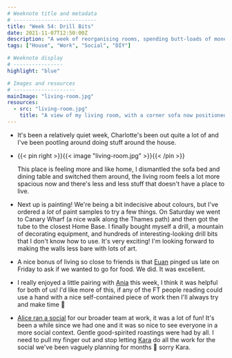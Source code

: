 ```yaml
---
# Weeknote title and metadata
# ---------------------------
title: "Week 54: Drill Bits"
date: 2021-11-07T12:50:00Z
description: "A week of reorganising rooms, spending butt-loads of money on power tools, lovely dinners with Euan, getting my hands dirty with some pairing, and gentle roastings all around."
tags: ["House", "Work", "Social", "DIY"]

# Weeknote display
# ----------------
highlight: "blue"

# Images and resources
# --------------------
mainImage: "living-room.jpg"
resources:
  - src: "living-room.jpg"
    title: "A view of my living room, with a corner sofa now positioned by the window"
---
```


  * It's been a relatively quiet week, Charlotte's been out quite a lot of and I've been pootling around doing stuff around the house.

  * {{< pin right >}}{{< image "living-room.jpg" >}}{{< /pin >}}
  
    This place is feeling more and like home, I dismantled the sofa bed and dining table and switched them around, the living room feels a lot more spacious now and there's less and less stuff that doesn't have a place to live.

  * Next up is painting! We're being a bit indecisive about colours, but I've ordered a _lot_ of paint samples to try a few things. On Saturday we went to Canary Wharf (a nice walk along the Thames path) and then got the tube to the closest Home Base. I finally bought myself a drill, a mountain of decorating equipment, and hundreds of interesting-looking drill bits that I don't know how to use. It's very exciting! I'm looking forward to making the walls less bare with lots of art.

  * A nice bonus of living so close to friends is that [Euan](https://twitter.com/efinlay24) pinged us late on Friday to ask if we wanted to go for food. We did. It was excellent.

  * I really enjoyed a little pairing with [Ania](https://twitter.com/AniaMakes) this week, I think it was helpful for both of us! I'd like more of this, if any of the FT people reading could use a hand with a nice self-contained piece of work then I'll always try and make time :slightly_smiling_face:

  * [Alice ran a social](https://alicebartlett.co.uk/blog/weaknotes-166) for our broader team at work, it was a lot of fun! It's been a while since we had one and it was so nice to see everyone in a more social context. Gentle good-spirited roastings were had by all. I need to pull my finger out and stop letting [Kara](https://ghost.computer/) do all the work for the social we've been vaguely planning for months :grimacing: sorry Kara.
